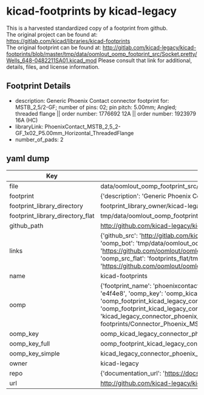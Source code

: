 # kicad-footprints by kicad-legacy  
This is a harvested standardized copy of a footprint from github.  
The original project can be found at:  
https://gitlab.com/kicad/libraries/kicad-footprints  
The original footprint can be found at:
http://gitlab.com/kicad-legacy/kicad-footprints/blob/master/tmp/data/oomlout_oomp_footprint_src/Socket.pretty/Wells_648-0482211SA01.kicad_mod
Please consult that link for additional, details, files, and license information.  
## Footprint Details
* description: Generic Phoenix Contact connector footprint for: MSTB_2,5/2-GF; number of pins: 02; pin pitch: 5.00mm; Angled; threaded flange || order number: 1776692 12A || order number: 1923979 16A (HC)  
* libraryLink: PhoenixContact_MSTB_2,5_2-GF_1x02_P5.00mm_Horizontal_ThreadedFlange  
* number_of_pads: 2  
## yaml dump  
| Key | Value |  
| --- | --- |  
| file | data/oomlout_oomp_footprint_src/kicad-footprints/Connector_Phoenix_MSTB.pretty/PhoenixContact_MSTB_2,5_2-GF_1x02_P5.00mm_Horizontal_ThreadedFlange.kicad_mod |  
| footprint | {'description': 'Generic Phoenix Contact connector footprint for: MSTB_2,5/2-GF; number of pins: 02; pin pitch: 5.00mm; Angled; threaded flange || order number: 1776692 12A || order number: 1923979 16A (HC)', 'libraryLink': 'PhoenixContact_MSTB_2,5_2-GF_1x02_P5.00mm_Horizontal_ThreadedFlange', 'number_of_pads': 2} |  
| footprint_library_directory | footprint_library_owner/kicad-legacy_kicad-footprints |  
| footprint_library_directory_flat | tmp/data/oomlout_oomp_footprint_src/footprints_flat/kicad_legacy_connector_phoenix_mstb_phoenixcontact_mstb_2,5_2_gf_1x02_p5_00mm_horizontal_threadedflange/working |  
| github_path | http://github.com/kicad-legacy/kicad-footprints/blob/master/tmp/data/oomlout_oomp_footprint_src/Connector_Phoenix_MSTB.pretty/PhoenixContact_MSTB_2,5_2-GF_1x02_P5.00mm_Horizontal_ThreadedFlange.kicad_mod |  
| links | {'github_src': 'http://gitlab.com/kicad-legacy/kicad-footprints/blob/master/tmp/data/oomlout_oomp_footprint_src/Socket.pretty/Wells_648-0482211SA01.kicad_mod', 'github_src_repo': 'https://gitlab.com/kicad/libraries/kicad-footprints', 'oomp_bot': 'tmp/data/oomlout_oomp_footprint_src/footprints/kicad_legacy_connector_phoenix_mstb_phoenixcontact_mstb_2,5_2_gf_1x02_p5_00mm_horizontal_threadedflange/working', 'oomp_bot_github': 'https://github.com/oomlout/oomlout_oomp_footprint_bot/tree/main/tmp/data/oomlout_oomp_footprint_src/footprints/kicad_legacy_connector_phoenix_mstb_phoenixcontact_mstb_2,5_2_gf_1x02_p5_00mm_horizontal_threadedflange/working', 'oomp_src_flat': 'footprints_flat/tmp/data/oomlout_oomp_footprint_src/footprints_flat/kicad_legacy_connector_phoenix_mstb_phoenixcontact_mstb_2,5_2_gf_1x02_p5_00mm_horizontal_threadedflange/working', 'oomp_src_flat_github': 'https://github.com/oomlout/oomlout_oomp_footprint_src/tree/main/tmp/data/oomlout_oomp_footprint_src/footprints_flat/kicad_legacy_connector_phoenix_mstb_phoenixcontact_mstb_2,5_2_gf_1x02_p5_00mm_horizontal_threadedflange/working'} |  
| name | kicad-footprints |  
| oomp | {'footprint_name': 'phoenixcontact_mstb_2,5_2_gf_1x02_p5_00mm_horizontal_threadedflange', 'library_name': 'connector_phoenix_mstb', 'md5': 'e4f4e87160da6a88ac20532905db9c06', 'md5_10': 'e4f4e87160', 'md5_5': 'e4f4e', 'md5_6': 'e4f4e8', 'oomp_key': 'oomp_kicad_legacy_connector_phoenix_mstb_phoenixcontact_mstb_2,5_2_gf_1x02_p5_00mm_horizontal_threadedflange', 'oomp_key_extra': 'oomp_footprint_kicad_legacy_connector_phoenix_mstb_phoenixcontact_mstb_2,5_2_gf_1x02_p5_00mm_horizontal_threadedflange', 'oomp_key_full': 'oomp_footprint_kicad_legacy_connector_phoenix_mstb_phoenixcontact_mstb_2,5_2_gf_1x02_p5_00mm_horizontal_threadedflange_e4f4e8', 'oomp_key_simple': 'kicad_legacy_connector_phoenix_mstb_phoenixcontact_mstb_2,5_2_gf_1x02_p5_00mm_horizontal_threadedflange', 'original_filename': 'data/oomlout_oomp_footprint_src/kicad-footprints/Connector_Phoenix_MSTB.pretty/PhoenixContact_MSTB_2,5_2-GF_1x02_P5.00mm_Horizontal_ThreadedFlange.kicad_mod', 'owner_name': 'kicad_legacy'} |  
| oomp_key | oomp_kicad_legacy_connector_phoenix_mstb_phoenixcontact_mstb_2,5_2_gf_1x02_p5_00mm_horizontal_threadedflange |  
| oomp_key_full | oomp_footprint_kicad_legacy_connector_phoenix_mstb_phoenixcontact_mstb_2,5_2_gf_1x02_p5_00mm_horizontal_threadedflange |  
| oomp_key_simple | kicad_legacy_connector_phoenix_mstb_phoenixcontact_mstb_2,5_2_gf_1x02_p5_00mm_horizontal_threadedflange |  
| owner | kicad-legacy |  
| repo | {'documentation_url': 'https://docs.github.com/rest/repos/repos#get-a-repository', 'message': 'Not Found'} |  
| url | http://github.com/kicad-legacy/kicad-footprints |  

